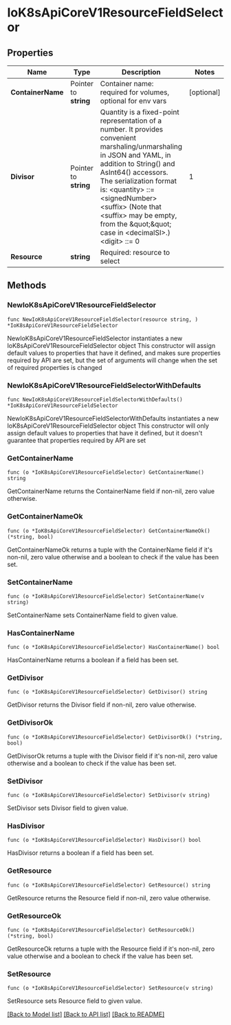 # IoK8sApiCoreV1ResourceFieldSelector

## Properties

Name | Type | Description | Notes
------------ | ------------- | ------------- | -------------
**ContainerName** | Pointer to **string** | Container name: required for volumes, optional for env vars | [optional] 
**Divisor** | Pointer to **string** | Quantity is a fixed-point representation of a number. It provides convenient marshaling/unmarshaling in JSON and YAML, in addition to String() and AsInt64() accessors.  The serialization format is:  &lt;quantity&gt;        ::&#x3D; &lt;signedNumber&gt;&lt;suffix&gt;   (Note that &lt;suffix&gt; may be empty, from the \&quot;\&quot; case in &lt;decimalSI&gt;.) &lt;digit&gt;           ::&#x3D; 0 | 1 | ... | 9 &lt;digits&gt;          ::&#x3D; &lt;digit&gt; | &lt;digit&gt;&lt;digits&gt; &lt;number&gt;          ::&#x3D; &lt;digits&gt; | &lt;digits&gt;.&lt;digits&gt; | &lt;digits&gt;. | .&lt;digits&gt; &lt;sign&gt;            ::&#x3D; \&quot;+\&quot; | \&quot;-\&quot; &lt;signedNumber&gt;    ::&#x3D; &lt;number&gt; | &lt;sign&gt;&lt;number&gt; &lt;suffix&gt;          ::&#x3D; &lt;binarySI&gt; | &lt;decimalExponent&gt; | &lt;decimalSI&gt; &lt;binarySI&gt;        ::&#x3D; Ki | Mi | Gi | Ti | Pi | Ei   (International System of units; See: http://physics.nist.gov/cuu/Units/binary.html) &lt;decimalSI&gt;       ::&#x3D; m | \&quot;\&quot; | k | M | G | T | P | E   (Note that 1024 &#x3D; 1Ki but 1000 &#x3D; 1k; I didn&#39;t choose the capitalization.) &lt;decimalExponent&gt; ::&#x3D; \&quot;e\&quot; &lt;signedNumber&gt; | \&quot;E\&quot; &lt;signedNumber&gt;  No matter which of the three exponent forms is used, no quantity may represent a number greater than 2^63-1 in magnitude, nor may it have more than 3 decimal places. Numbers larger or more precise will be capped or rounded up. (E.g.: 0.1m will rounded up to 1m.) This may be extended in the future if we require larger or smaller quantities.  When a Quantity is parsed from a string, it will remember the type of suffix it had, and will use the same type again when it is serialized.  Before serializing, Quantity will be put in \&quot;canonical form\&quot;. This means that Exponent/suffix will be adjusted up or down (with a corresponding increase or decrease in Mantissa) such that:   a. No precision is lost   b. No fractional digits will be emitted   c. The exponent (or suffix) is as large as possible. The sign will be omitted unless the number is negative.  Examples:   1.5 will be serialized as \&quot;1500m\&quot;   1.5Gi will be serialized as \&quot;1536Mi\&quot;  Note that the quantity will NEVER be internally represented by a floating point number. That is the whole point of this exercise.  Non-canonical values will still parse as long as they are well formed, but will be re-emitted in their canonical form. (So always use canonical form, or don&#39;t diff.)  This format is intended to make it difficult to use these numbers without writing some sort of special handling code in the hopes that that will cause implementors to also use a fixed point implementation. | [optional] 
**Resource** | **string** | Required: resource to select | 

## Methods

### NewIoK8sApiCoreV1ResourceFieldSelector

`func NewIoK8sApiCoreV1ResourceFieldSelector(resource string, ) *IoK8sApiCoreV1ResourceFieldSelector`

NewIoK8sApiCoreV1ResourceFieldSelector instantiates a new IoK8sApiCoreV1ResourceFieldSelector object
This constructor will assign default values to properties that have it defined,
and makes sure properties required by API are set, but the set of arguments
will change when the set of required properties is changed

### NewIoK8sApiCoreV1ResourceFieldSelectorWithDefaults

`func NewIoK8sApiCoreV1ResourceFieldSelectorWithDefaults() *IoK8sApiCoreV1ResourceFieldSelector`

NewIoK8sApiCoreV1ResourceFieldSelectorWithDefaults instantiates a new IoK8sApiCoreV1ResourceFieldSelector object
This constructor will only assign default values to properties that have it defined,
but it doesn't guarantee that properties required by API are set

### GetContainerName

`func (o *IoK8sApiCoreV1ResourceFieldSelector) GetContainerName() string`

GetContainerName returns the ContainerName field if non-nil, zero value otherwise.

### GetContainerNameOk

`func (o *IoK8sApiCoreV1ResourceFieldSelector) GetContainerNameOk() (*string, bool)`

GetContainerNameOk returns a tuple with the ContainerName field if it's non-nil, zero value otherwise
and a boolean to check if the value has been set.

### SetContainerName

`func (o *IoK8sApiCoreV1ResourceFieldSelector) SetContainerName(v string)`

SetContainerName sets ContainerName field to given value.

### HasContainerName

`func (o *IoK8sApiCoreV1ResourceFieldSelector) HasContainerName() bool`

HasContainerName returns a boolean if a field has been set.

### GetDivisor

`func (o *IoK8sApiCoreV1ResourceFieldSelector) GetDivisor() string`

GetDivisor returns the Divisor field if non-nil, zero value otherwise.

### GetDivisorOk

`func (o *IoK8sApiCoreV1ResourceFieldSelector) GetDivisorOk() (*string, bool)`

GetDivisorOk returns a tuple with the Divisor field if it's non-nil, zero value otherwise
and a boolean to check if the value has been set.

### SetDivisor

`func (o *IoK8sApiCoreV1ResourceFieldSelector) SetDivisor(v string)`

SetDivisor sets Divisor field to given value.

### HasDivisor

`func (o *IoK8sApiCoreV1ResourceFieldSelector) HasDivisor() bool`

HasDivisor returns a boolean if a field has been set.

### GetResource

`func (o *IoK8sApiCoreV1ResourceFieldSelector) GetResource() string`

GetResource returns the Resource field if non-nil, zero value otherwise.

### GetResourceOk

`func (o *IoK8sApiCoreV1ResourceFieldSelector) GetResourceOk() (*string, bool)`

GetResourceOk returns a tuple with the Resource field if it's non-nil, zero value otherwise
and a boolean to check if the value has been set.

### SetResource

`func (o *IoK8sApiCoreV1ResourceFieldSelector) SetResource(v string)`

SetResource sets Resource field to given value.



[[Back to Model list]](../README.md#documentation-for-models) [[Back to API list]](../README.md#documentation-for-api-endpoints) [[Back to README]](../README.md)


